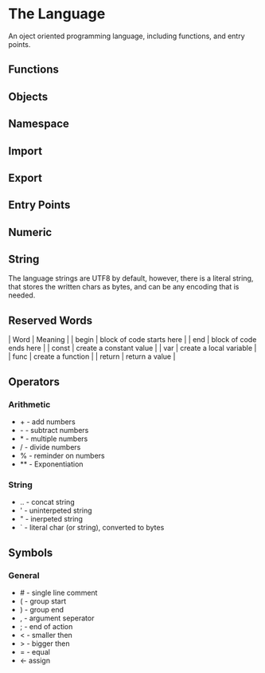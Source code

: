 # The Language
An oject oriented programming language, including functions, and entry points.

## Functions


## Objects


## Namespace


## Import


## Export


## Entry Points


##


## Numeric


## String
The language strings are UTF8 by default, however, there is a literal string, that
stores the written chars as bytes, and can be any encoding that is needed.


## Reserved Words

| Word   | Meaning                   |
| begin  | block of code starts here |
| end    | block of code ends here   |
| const  | create a constant value   |
| var    | create a local variable   |
| func   | create a function         |
| return | return a value            |


## Operators

### Arithmetic

- \+ - add numbers
- \- - subtract numbers
- \* - multiple numbers
- / - divide numbers
- % - reminder on numbers
- ** - Exponentiation

### String

- .. - concat string
- ' - uninterpeted string
- " - inerpeted string
- \` - literal char (or string), converted to bytes

## Symbols

### General

- \# - single line comment
- ( - group start
- ) - group end
- , - argument seperator
- ; - end of action
- < - smaller then
- \> - bigger then
- = - equal
- <- assign
